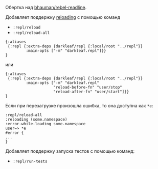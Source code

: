 Обертка над [bhauman/rebel-readline](https://github.com/bhauman/rebel-readline).

Добавляет поддержку [reloading](https://github.com/clojure/tools.namespace/) с помощью команд

+ `:repl/reload`
+ `:repl/reload-all`

```edn
{:aliases
 {:repl {:extra-deps {darkleaf/repl {:local/root "../repl"}}
         :main-opts ["-m" "darkleaf.repl"]}}
}
```

или

```edn
{:aliases
 {:repl {:extra-deps {darkleaf/repl {:local/root "../repl"}}
         :main-opts ["-m" "darkleaf.repl"
                     "reload-before-fn" "user/stop"
                     "reload-after-fn" "user/start"]}}
}
```


Если при перезагрузке произошла ошибка, то она доступна как `*e`:

```
:repl/reload-all
:reloading (some.namespace)
:error-while-loading some.namespace
user=> *e
#error {
...
}
```

Добавляет поддержку запуска тестов с помощью команд:

+ `:repl/run-tests`
